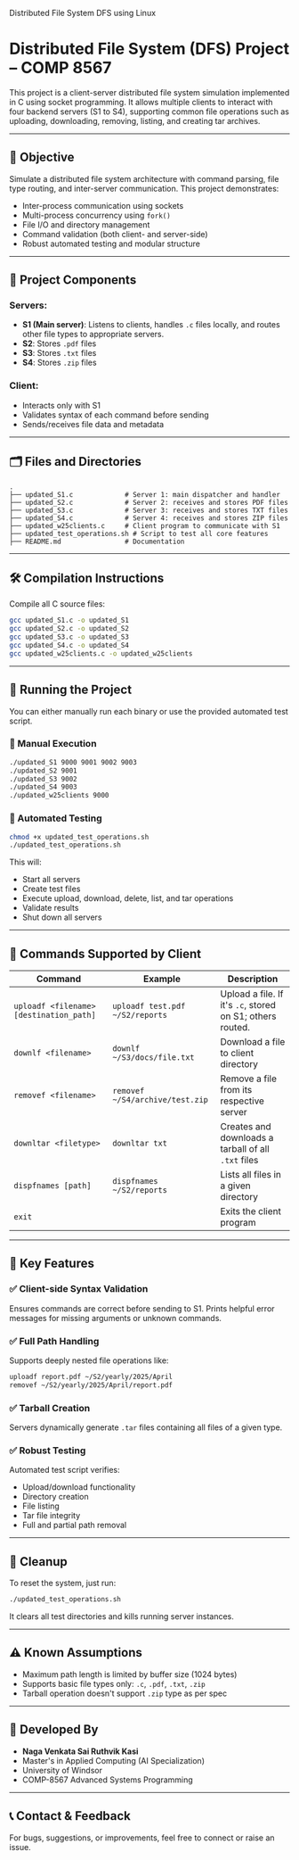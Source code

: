 Distributed File System DFS using Linux


# Distributed File System (DFS) Project – COMP 8567

This project is a client-server distributed file system simulation implemented in C using socket programming. It allows multiple clients to interact with four backend servers (S1 to S4), supporting common file operations such as uploading, downloading, removing, listing, and creating tar archives.

---

## 📘 Objective

Simulate a distributed file system architecture with command parsing, file type routing, and inter-server communication. This project demonstrates:
- Inter-process communication using sockets
- Multi-process concurrency using `fork()`
- File I/O and directory management
- Command validation (both client- and server-side)
- Robust automated testing and modular structure

---

## 🧩 Project Components

### Servers:
- **S1 (Main server)**: Listens to clients, handles `.c` files locally, and routes other file types to appropriate servers.
- **S2**: Stores `.pdf` files
- **S3**: Stores `.txt` files
- **S4**: Stores `.zip` files

### Client:
- Interacts only with S1
- Validates syntax of each command before sending
- Sends/receives file data and metadata

---

## 🗂️ Files and Directories

```
.
├── updated_S1.c             # Server 1: main dispatcher and handler
├── updated_S2.c             # Server 2: receives and stores PDF files
├── updated_S3.c             # Server 3: receives and stores TXT files
├── updated_S4.c             # Server 4: receives and stores ZIP files
├── updated_w25clients.c     # Client program to communicate with S1
├── updated_test_operations.sh # Script to test all core features
├── README.md                # Documentation
```

---

## 🛠️ Compilation Instructions

Compile all C source files:

```bash
gcc updated_S1.c -o updated_S1
gcc updated_S2.c -o updated_S2
gcc updated_S3.c -o updated_S3
gcc updated_S4.c -o updated_S4
gcc updated_w25clients.c -o updated_w25clients
```

---

## 🚀 Running the Project

You can either manually run each binary or use the provided automated test script.

### 🔹 Manual Execution

```bash
./updated_S1 9000 9001 9002 9003
./updated_S2 9001
./updated_S3 9002
./updated_S4 9003
./updated_w25clients 9000
```

### 🔹 Automated Testing

```bash
chmod +x updated_test_operations.sh
./updated_test_operations.sh
```

This will:
- Start all servers
- Create test files
- Execute upload, download, delete, list, and tar operations
- Validate results
- Shut down all servers

---

## 🧪 Commands Supported by Client

| Command | Example | Description |
|--------|---------|-------------|
| `uploadf <filename> [destination_path]` | `uploadf test.pdf ~/S2/reports` | Upload a file. If it's `.c`, stored on S1; others routed. |
| `downlf <filename>` | `downlf ~/S3/docs/file.txt` | Download a file to client directory |
| `removef <filename>` | `removef ~/S4/archive/test.zip` | Remove a file from its respective server |
| `downltar <filetype>` | `downltar txt` | Creates and downloads a tarball of all `.txt` files |
| `dispfnames [path]` | `dispfnames ~/S2/reports` | Lists all files in a given directory |
| `exit` | | Exits the client program |

---

## 🧠 Key Features

### ✅ Client-side Syntax Validation
Ensures commands are correct before sending to S1. Prints helpful error messages for missing arguments or unknown commands.

### ✅ Full Path Handling
Supports deeply nested file operations like:
```bash
uploadf report.pdf ~/S2/yearly/2025/April
removef ~/S2/yearly/2025/April/report.pdf
```

### ✅ Tarball Creation
Servers dynamically generate `.tar` files containing all files of a given type.

### ✅ Robust Testing
Automated test script verifies:
- Upload/download functionality
- Directory creation
- File listing
- Tar file integrity
- Full and partial path removal

---

## 🧹 Cleanup

To reset the system, just run:
```bash
./updated_test_operations.sh
```
It clears all test directories and kills running server instances.

---

## ⚠️ Known Assumptions

- Maximum path length is limited by buffer size (1024 bytes)
- Supports basic file types only: `.c`, `.pdf`, `.txt`, `.zip`
- Tarball operation doesn't support `.zip` type as per spec

---

## 📍 Developed By

- **Naga Venkata Sai Ruthvik Kasi**
- Master's in Applied Computing (AI Specialization)
- University of Windsor
- COMP-8567 Advanced Systems Programming

---

## 📞 Contact & Feedback

For bugs, suggestions, or improvements, feel free to connect or raise an issue.

